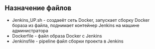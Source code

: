 ## Назначение файлов

- Jenkins_UP.sh - создаеёт сеть Docker, запускает сборку Docker бораза из файла, поднимает контейнер Jenkins на машине администратора
- Dockerfile - файл образа Docker c Jenkins 
- Jenkinsfile - pipeline файл сборки проекта в Jenkins

